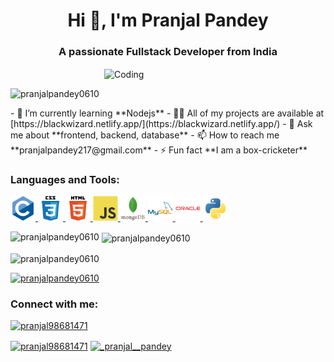 <h1 align="center">Hi 👋, I'm Pranjal Pandey</h1>
    <h3 align="center">A passionate Fullstack Developer from India</h3>
    <img align = "center" alt="Coding" width="400" style="padding-left: 150px" src="https://cdn.dribbble.com/users/5690231/screenshots/16191500/media/4fbd0ec22f13a3521bb37cc5fe8b1cb3.gif">
    <p align="left"> <img src="https://komarev.com/ghpvc/?username=pranjalpandey0610&label=Profile%20views&color=0e75b6&style=flat" alt="pranjalpandey0610" /> </p>
    - 🌱 I’m currently learning **Nodejs**
    - 👨‍💻 All of my projects are available at [https://blackwizard.netlify.app/](https://blackwizard.netlify.app/)
    - 💬 Ask me about **frontend, backend, database**
    - 📫 How to reach me **pranjalpandey217@gmail.com**
    - ⚡ Fun fact **I am a box-cricketer**
    </p>
    <h3 align="left">Languages and Tools:</h3>
    <p align="left"> <a href="https://www.cprogramming.com/" target="_blank" rel="noreferrer"> <img src="https://raw.githubusercontent.com/devicons/devicon/master/icons/c/c-original.svg" alt="c" width="40" height="40"/> </a> <a href="https://www.w3schools.com/css/" target="_blank" rel="noreferrer"> <img src="https://raw.githubusercontent.com/devicons/devicon/master/icons/css3/css3-original-wordmark.svg" alt="css3" width="40" height="40"/> </a> <a href="https://www.w3.org/html/" target="_blank" rel="noreferrer"> <img src="https://raw.githubusercontent.com/devicons/devicon/master/icons/html5/html5-original-wordmark.svg" alt="html5" width="40" height="40"/> </a> <a href="https://developer.mozilla.org/en-US/docs/Web/JavaScript" target="_blank" rel="noreferrer"> <img src="https://raw.githubusercontent.com/devicons/devicon/master/icons/javascript/javascript-original.svg" alt="javascript" width="40" height="40"/> </a> <a href="https://www.mongodb.com/" target="_blank" rel="noreferrer"> <img src="https://raw.githubusercontent.com/devicons/devicon/master/icons/mongodb/mongodb-original-wordmark.svg" alt="mongodb" width="40" height="40"/> </a> <a href="https://www.mysql.com/" target="_blank" rel="noreferrer"> <img src="https://raw.githubusercontent.com/devicons/devicon/master/icons/mysql/mysql-original-wordmark.svg" alt="mysql" width="40" height="40"/> </a> <a href="https://www.oracle.com/" target="_blank" rel="noreferrer"> <img src="https://raw.githubusercontent.com/devicons/devicon/master/icons/oracle/oracle-original.svg" alt="oracle" width="40" height="40"/> </a> <a href="https://www.python.org" target="_blank" rel="noreferrer"> <img src="https://raw.githubusercontent.com/devicons/devicon/master/icons/python/python-original.svg" alt="python" width="40" height="40"/> </a> </p>
    <p><img align="left" src="https://github-readme-stats.vercel.app/api/top-langs?username=pranjalpandey0610&show_icons=true&locale=en&layout=compact" alt="pranjalpandey0610" /></p>
    <p>&nbsp;<img align="center" src="https://github-readme-stats.vercel.app/api?username=pranjalpandey0610&show_icons=true&locale=en" alt="pranjalpandey0610" /></p>
    <p><img align="center" src="https://github-readme-streak-stats.herokuapp.com/?user=pranjalpandey0610&" alt="pranjalpandey0610" /></p>
    <p align="left"> <a href="https://github.com/ryo-ma/github-profile-trophy"><img src="https://github-profile-trophy.vercel.app/?username=pranjalpandey0610" alt="pranjalpandey0610" /></a> </p>
    <h3 align="left">Connect with me:</h3>
    <p align="left"> <a href="https://twitter.com/pranjal98681471" target="blank"><img src="https://img.shields.io/twitter/follow/pranjal98681471?logo=twitter&style=for-the-badge" alt="pranjal98681471" /></a> </p>
    <p align="left">
    <a href="https://twitter.com/pranjal98681471" target="blank"><img align="center" src="https://raw.githubusercontent.com/rahuldkjain/github-profile-readme-generator/master/src/images/icons/Social/twitter.svg" alt="pranjal98681471" height="30" width="40" /></a>
    <a href="https://instagram.com/_pranjal__pandey" target="blank"><img align="center" src="https://raw.githubusercontent.com/rahuldkjain/github-profile-readme-generator/master/src/images/icons/Social/instagram.svg" alt="_pranjal__pandey" height="30" width="40" /></a>
